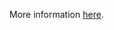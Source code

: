 More information [here](https://docs.bridgecrew.io/docs/ensure-that-emr-clusters-have-kerberos-enabled).
